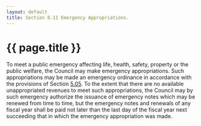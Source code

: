 ```yaml
---
layout: default 
title: Section 8.11 Emergency Appropriations.
---
```


{{ page.title }}
================

To meet a public emergency affecting life, health, safety, property or
the public welfare, the Council may make emergency appropriations. Such
appropriations may be made an emergency ordinance in accordance with the
provisions of Section [5.05](139512b4.html). To the extent that there
are no available unappropriated revenues to meet such appropriations,
the Council may by such emergency authorize the issuance of emergency
notes which may be renewed from time to time, but the emergency notes
and renewals of any fiscal year shall be paid not later than the last
day of the fiscal year next succeeding that in which the emergency
appropriation was made.
